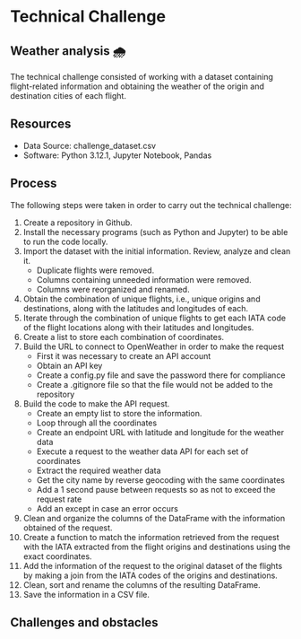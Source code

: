 # Technical Challenge

## Weather analysis 🌧️

The technical challenge consisted of working with a dataset containing flight-related information and obtaining the weather of the origin and destination cities of each flight.

## Resources
- Data Source: challenge_dataset.csv
- Software: Python 3.12.1, Jupyter Notebook, Pandas

## Process 
The following steps were taken in order to carry out the technical challenge:

1. Create a repository in Github. 
2. Install the necessary programs (such as Python and Jupyter) to be able to run the code locally.
3. Import the dataset with the initial information. Review, analyze and clean it.
   - Duplicate flights were removed.
   - Columns containing unneeded information were removed.
   - Columns were reorganized and renamed.
4.  Obtain the combination of unique flights, i.e., unique origins and destinations, along with the latitudes and longitudes of each. 
5.  Iterate through the combination of unique flights to get each IATA code of the flight locations along with their latitudes and longitudes.
6.  Create a list to store each combination of coordinates.
7. Build the URL to connect to OpenWeather in order to make the request
   - First it was necessary to create an API account
   - Obtain an API key
   - Create a config.py file and save the password there for compliance
   - Create a .gitignore file so that the file would not be added to the repository
8. Build the code to make the API request.
   - Create an empty list to store the information.
   - Loop through all the coordinates
   - Create an endpoint URL with latitude and longitude for the weather data
   - Execute a request to the weather data API for each set of coordinates
   - Extract the required weather data
   - Get the city name by reverse geocoding with the same coordinates
   - Add a 1 second pause between requests so as not to exceed the request rate
   - Add an except in case an error occurs
9. Clean and organize the columns of the DataFrame with the information obtained of the request.
10. Create a function to match the information retrieved from the request with the IATA extracted from the flight origins and destinations using the exact coordinates.
11. Add the information of the request to the original dataset of the flights by making a join from the IATA codes of the origins and destinations.
12. Clean, sort and rename the columns of the resulting DataFrame.
13. Save the information in a CSV file.

## Challenges and obstacles
